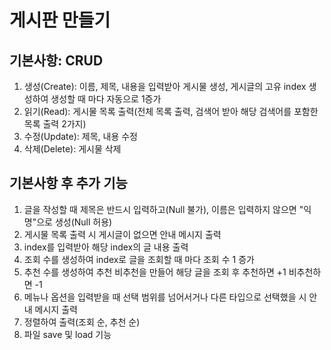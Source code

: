 # 게시판 만들기
## 기본사항: CRUD
1. 생성(Create): 이름, 제목, 내용을 입력받아 게시물 생성, 게시글의 고유 index 생성하여 생성할 때 마다 자동으로 1증가
2. 읽기(Read): 게시물 목록 출력(전체 목록 출력, 검색어 받아 해당 검색어를 포함한 목록 출력 2가지)
3. 수정(Update): 제목, 내용 수정
4. 삭제(Delete): 게시물 삭제

## 기본사항 후 추가 기능
1. 글을 작성할 때 제목은 반드시 입력하고(Null 불가), 이름은 입력하지 않으면 "익명"으로 생성(Null 허용)
2. 게시물 목록 출력 시 게시글이 없으면 안내 메시지 출력 
3. index를 입력받아 해당 index의 글 내용 출력
4. 조회 수를 생성하여 index로 글을 조회할 때 마다 조회 수 1 증가
5. 추천 수를 생성하여 추천 비추천을 만들어 해당 글을 조회 후 추천하면 +1 비추천하면 -1
6. 메뉴나 옵션을 입력받을 때 선택 범위를 넘어서거나 다른 타입으로 선택했을 시 안내 메시지 출력
7. 정렬하여 출력(조회 순, 추천 순)
8. 파일 save 및 load 기능
